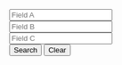 <form class="layui-form layui-row layui-col-space16">
  <div class="layui-col-md4">
    <div class="layui-input-wrap">
      <div class="layui-input-prefix">
        <i class="layui-icon layui-icon-username"></i>
      </div>
      <input type="text" name="A" value="" placeholder="Field A" class="layui-input" lay-affix="clear">
    </div>
  </div>
  <div class="layui-col-md4">
    <div class="layui-input-wrap">
      <input type="text" name="B" placeholder="Field B" lay-affix="clear" class="layui-input">
    </div>
  </div>
  <div class="layui-col-md4">
    <div class="layui-input-wrap">
      <div class="layui-input-prefix">
        <i class="layui-icon layui-icon-date"></i>
      </div>
      <input type="text" name="C" readonly placeholder="Field C" class="layui-input demo-table-search-date">
    </div>
  </div>  
  <div class="layui-btn-container layui-col-xs12">
    <button class="layui-btn" lay-submit lay-filter="demo-table-search">Search</button>
    <button type="reset" class="layui-btn layui-btn-primary">Clear</button>
  </div>
</form>

<table class="layui-hide" id="ID-table-demo-search"></table>

<!-- import layui -->
<script>
layui.use(function(){
  var table = layui.table;
  var form = layui.form;
  var laydate = layui.laydate;

  // 创建表格实例
  table.render({
    elem: '#ID-table-demo-search',
    url: '/static/json/2/table/user.json', // 此处为静态模拟数据，实际使用时需换成真实接口
    cols: [[
      {type: 'radio', title: '😊', fixed: true}, // 单选框
      {field:'id', title: 'ID', width:80, sort: true, fixed: true},
      {field:'username', title: '用户名', width:80},
      {field:'sex', title: '性别', width:80, sort: true},
      {field:'city', title: '城市', width:80},
      {field:'sign', title: '签名'},
      {field:'experience', title: '积分', sort: true, width:80}
    ]],
    page: true,
    height: 310
  });

  // 日期
  laydate.render({
    elem: '.demo-table-search-date'
  });

  // 搜索提交
  form.on('submit(demo-table-search)', function(data){
    var field = data.field; // 获得表单字段

    // 执行搜索重载
    table.reload('ID-table-demo-search', {
      page: {
        curr: 1 // 重新从第 1 页开始
      },
      where: field // 搜索的字段
    });

    layer.msg('搜索成功<br>此处为静态模拟数据，实际使用时换成真实接口即可');

    return false; // 阻止默认 form 跳转
  });
});
</script>
